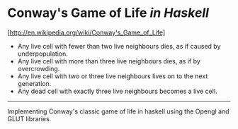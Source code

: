 # Conway's Game of Life _in Haskell_
[http://en.wikipedia.org/wiki/Conway's_Game_of_Life]

* Any live cell with fewer than two live neighbours dies, as if caused by underpopulation.
* Any live cell with more than three live neighbours dies, as if by overcrowding.
* Any live cell with two or three live neighbours lives on to the next generation.
* Any dead cell with exactly three live neighbours becomes a live cell.

***

Implementing Conway's classic game of life in haskell using the Opengl and GLUT libraries.


